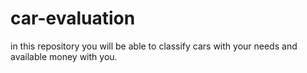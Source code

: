 # car-evaluation
in this repository  you will be able to classify cars with your needs and available money with you. 
